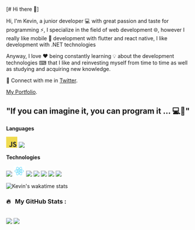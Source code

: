 [# Hi there 👋]



Hi, I'm Kevin, a junior developer 💻 with great passion and taste for programming ⚡, 
I specialize in the field of web development 🌐, however I really like mobile 📱 
development with flutter and react native, I like development with .NET technologies

Anyway, I love ❤ being constantly learning 💡 about the development technologies ⌨
that I like and reinvesting myself from time to time as well as studying and acquiring new knowledge.

🐣 Connect with me in [Twitter](https://twitter.com/gkevin_y).

[My Portfolio](https://kevin-yamil-garcia-lopez.netlify.app/).

## "If you can imagine it, you can program it ... 💻🌟"

**Languages**

<code><img height="30" src="https://raw.githubusercontent.com/github/explore/80688e429a7d4ef2fca1e82350fe8e3517d3494d/topics/javascript/javascript.png"/></code>
 <code><img height="35" src="https://www.vectorlogo.zone/logos/typescriptlang/typescriptlang-icon.svg"></code>


**Technologies**

 <code><img height="40" src="https://www.vectorlogo.zone/logos/mongodb/mongodb-ar21.svg"></code>
 <code><img height="30" src="https://raw.githubusercontent.com/github/explore/80688e429a7d4ef2fca1e82350fe8e3517d3494d/topics/react-native/react-native.png"/></code>
<code><img height="30" src="https://www.vectorlogo.zone/logos/w3_html5/w3_html5-icon.svg"/></code>
<code><img height="40" src="https://www.vectorlogo.zone/logos/w3_css/w3_css-official.svg"/></code>
<code><img height="30" src="https://www.vectorlogo.zone/logos/tailwindcss/tailwindcss-icon.svg"/></code>
<code><img height="30" src="https://www.vectorlogo.zone/logos/nodejs/nodejs-icon.svg"/></code>
<code><img height="30" src="https://cdn.rawgit.com/prplx/svg-logos/master/svg/redux.svg"/></code>


![Kevin's wakatime stats](https://github-readme-stats.vercel.app/api/wakatime?username=kevinShogun&hide_progress=false&layout=compact)


### 🔥 &nbsp; My GitHub Stats :
<div align="center" gap="40px">
  <!--
  <img src="https://github-readme-stats.vercel.app/api?username=kevinShogun&show_icons=true&count_private=true&hide_border=true&theme=tokyonight"     align="center" style="width: 50%" />
-->
</div>  
<br/>  
<div >
 <!--
 <img src="https://github-readme-stats.vercel.app/api/langs/?username=kevinShogun&layout=compact&theme=tokyonight" align="center" style="width: 40%" />
-->
  <img src="http://github-readme-streak-stats.herokuapp.com?user=kevinShogun&theme=tokyonight" align="center" style="width: 50%" />
 <img src="https://github-readme-stats.vercel.app/api?username=kevinShogun&show_icons=true&count_private=true&hide_border=true&theme=tokyonight"     align="center" style="width: 50%" />
</div>  
<br/>  


<!--
**kevinShogun/kevinShogun** is a ✨ _special_ ✨ repository because its `README.md` (this file) appears on your GitHub profile.

Here are some ideas to get you started:

- 🔭 I’m currently working on ...
- 🌱 I’m currently learning ...
- 👯 I’m looking to collaborate on ...
- 🤔 I’m looking for help with ...
- 💬 Ask me about ...
- 📫 How to reach me: ...
- 😄 Pronouns: ...
- ⚡ Fun fact: ...
-->
